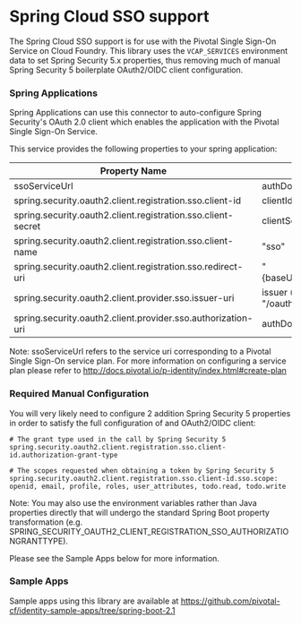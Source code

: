 # Spring Cloud SSO support

The Spring Cloud SSO support is for use with the Pivotal Single Sign-On Service on Cloud Foundry.
This library uses the `VCAP_SERVICES` environment data to set Spring Security 5.x properties, thus removing much of manual Spring Security 5 boilerplate OAuth2/OIDC client configuration.

### Spring Applications

Spring Applications can use this connector to auto-configure Spring Security's OAuth 2.0 client which enables the application with the Pivotal Single Sign-On Service.

This service provides the following properties to your spring application:

Property Name                                                |  Value
--------------                                               | ------
ssoServiceUrl                                                | authDomain (from VCAP_SERVICES)
spring.security.oauth2.client.registration.sso.client-id     | clientId (from VCAP_SERVICES)
spring.security.oauth2.client.registration.sso.client-secret | clientSecret (from VCAP_SERVICES)
spring.security.oauth2.client.registration.sso.client-name   | "sso"
spring.security.oauth2.client.registration.sso.redirect-uri  | "{baseUrl}/login/oauth2/code/{registrationId}"
spring.security.oauth2.client.provider.sso.issuer-uri        | issuer (from the .well_known endpoint) + "/oauth/token"
spring.security.oauth2.client.provider.sso.authorization-uri | authDomain + "/oauth/authorize"

Note: ssoServiceUrl refers to the service uri corresponding to a Pivotal Single Sign-On service plan. For more information on configuring a service plan please refer to http://docs.pivotal.io/p-identity/index.html#create-plan

### Required Manual Configuration

You will very likely need to configure 2 addition Spring Security 5 properties in order to satisfy the full configuration of and OAuth2/OIDC client:

```
# The grant type used in the call by Spring Security 5
spring.security.oauth2.client.registration.sso.client-id.authorization-grant-type

# The scopes requested when obtaining a token by Spring Security 5
spring.security.oauth2.client.registration.sso.client-id.sso.scope: openid, email, profile, roles, user_attributes, todo.read, todo.write
```

Note: You may also use the environment variables rather than Java properties directly that will undergo the standard Spring Boot property transformation (e.g. SPRING_SECURITY_OAUTH2_CLIENT_REGISTRATION_SSO_AUTHORIZATIONGRANTTYPE).

Please see the Sample Apps below for more information.

### Sample Apps

Sample apps using this library are available at https://github.com/pivotal-cf/identity-sample-apps/tree/spring-boot-2.1
